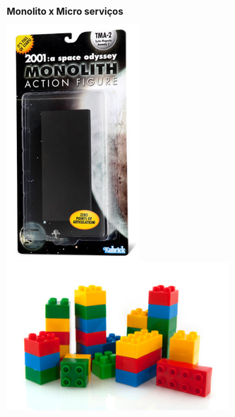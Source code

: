 ## Monolito x Micro serviços

<img src="static/monolith2.png" class="transparent" width="300px" />
<img src="static/lego.png" class="transparent" width="600px" />
